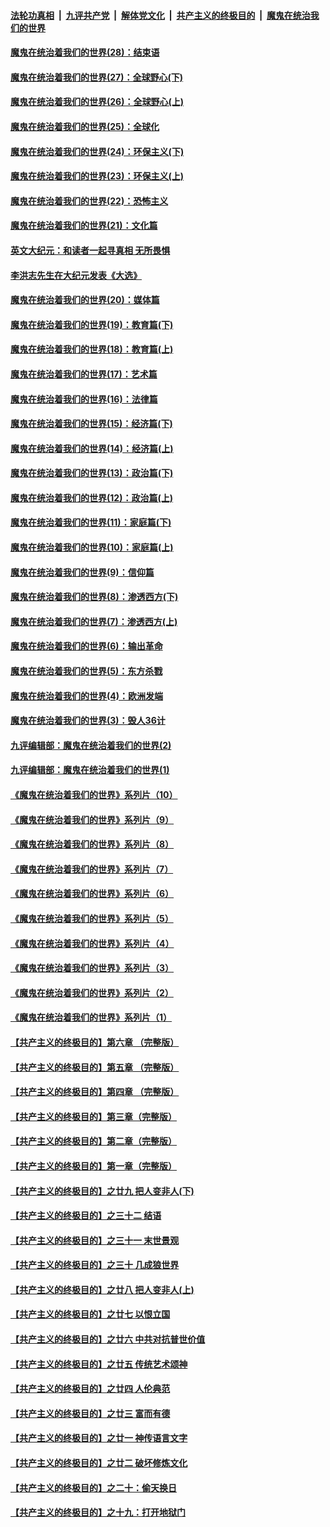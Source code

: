 ####  [法轮功真相](../../../../basic/blob/master/README.md?t=04242302) &nbsp;|&nbsp; [九评共产党](../../../../9ping.md/blob/master/README.md?t=04242302) &nbsp;|&nbsp; [解体党文化](../../../../jtdwh.md/blob/master/README.md?t=04242302)  &nbsp;|&nbsp; [共产主义的终极目的](../../../../gczydzjmd.md/blob/master/README.md?t=04242302) &nbsp;|&nbsp; [魔鬼在统治我们的世界](../../../../mgztzwmdsj.md/blob/master/README.md?t=04242302) 

#### [魔鬼在统治着我们的世界(28)：结束语](../pages/nsc422/n10936246.md?t=04242302) 

#### [魔鬼在统治着我们的世界(27)：全球野心(下)](../pages/nsc422/n10928319.md?t=04242302) 

#### [魔鬼在统治着我们的世界(26)：全球野心(上)](../pages/nsc422/n10900318.md?t=04242302) 

#### [魔鬼在统治着我们的世界(25)：全球化](../pages/nsc422/n10788205.md?t=04242302) 

#### [魔鬼在统治着我们的世界(24)：环保主义(下)](../pages/nsc422/n10695307.md?t=04242302) 

#### [魔鬼在统治着我们的世界(23)：环保主义(上)](../pages/nsc422/n10688613.md?t=04242302) 

#### [魔鬼在统治着我们的世界(22)：恐怖主义](../pages/nsc422/n10614727.md?t=04242302) 

#### [魔鬼在统治着我们的世界(21)：文化篇](../pages/nsc422/n10597706.md?t=04242302) 

#### [英文大纪元：和读者一起寻真相 无所畏惧](../pages/nsc422/n12542027.md?t=04242302) 

#### [李洪志先生在大纪元发表《大选》](../pages/nsc422/n12534746.md?t=04242302) 

#### [魔鬼在统治着我们的世界(20)：媒体篇](../pages/nsc422/n10586579.md?t=04242302) 

#### [魔鬼在统治着我们的世界(19)：教育篇(下)](../pages/nsc422/n10564808.md?t=04242302) 

#### [魔鬼在统治着我们的世界(18)：教育篇(上)](../pages/nsc422/n10526970.md?t=04242302) 

#### [魔鬼在统治着我们的世界(17)：艺术篇](../pages/nsc422/n10499093.md?t=04242302) 

#### [魔鬼在统治着我们的世界(16)：法律篇](../pages/nsc422/n10485969.md?t=04242302) 

#### [魔鬼在统治着我们的世界(15)：经济篇(下)](../pages/nsc422/n10469975.md?t=04242302) 

#### [魔鬼在统治着我们的世界(14)：经济篇(上)](../pages/nsc422/n10457370.md?t=04242302) 

#### [魔鬼在统治着我们的世界(13)：政治篇(下)](../pages/nsc422/n10448270.md?t=04242302) 

#### [魔鬼在统治着我们的世界(12)：政治篇(上)](../pages/nsc422/n10444576.md?t=04242302) 

#### [魔鬼在统治着我们的世界(11)：家庭篇(下)](../pages/nsc422/n10440961.md?t=04242302) 

#### [魔鬼在统治着我们的世界(10)：家庭篇(上)](../pages/nsc422/n10435448.md?t=04242302) 

#### [魔鬼在统治着我们的世界(9)：信仰篇](../pages/nsc422/n10432159.md?t=04242302) 

#### [魔鬼在统治着我们的世界(8)：渗透西方(下)](../pages/nsc422/n10429603.md?t=04242302) 

#### [魔鬼在统治着我们的世界(7)：渗透西方(上)](../pages/nsc422/n10426013.md?t=04242302) 

#### [魔鬼在统治着我们的世界(6)：输出革命](../pages/nsc422/n10421536.md?t=04242302) 

#### [魔鬼在统治着我们的世界(5)：东方杀戮](../pages/nsc422/n10417707.md?t=04242302) 

#### [魔鬼在统治着我们的世界(4)：欧洲发端](../pages/nsc422/n10414890.md?t=04242302) 

#### [魔鬼在统治着我们的世界(3)：毁人36计](../pages/nsc422/n10411583.md?t=04242302) 

#### [九评编辑部：魔鬼在统治着我们的世界(2)](../pages/nsc422/n10410036.md?t=04242302) 

#### [九评编辑部：魔鬼在统治着我们的世界(1)](../pages/nsc422/n10406825.md?t=04242302) 

#### [《魔鬼在统治着我们的世界》系列片（10）](../pages/nsc422/n12292670.md?t=04242302) 

#### [《魔鬼在统治着我们的世界》系列片（9）](../pages/nsc422/n12290859.md?t=04242302) 

#### [《魔鬼在统治着我们的世界》系列片（8）](../pages/nsc422/n12287445.md?t=04242302) 

#### [《魔鬼在统治着我们的世界》系列片（7）](../pages/nsc422/n12283425.md?t=04242302) 

#### [《魔鬼在统治着我们的世界》系列片（6）](../pages/nsc422/n12282314.md?t=04242302) 

#### [《魔鬼在统治着我们的世界》系列片（5）](../pages/nsc422/n12281419.md?t=04242302) 

#### [《魔鬼在统治着我们的世界》系列片（4）](../pages/nsc422/n12274024.md?t=04242302) 

#### [《魔鬼在统治着我们的世界》系列片（3）](../pages/nsc422/n12271322.md?t=04242302) 

#### [《魔鬼在统治着我们的世界》系列片（2）](../pages/nsc422/n12269049.md?t=04242302) 

#### [《魔鬼在统治着我们的世界》系列片（1）](../pages/nsc422/n12267575.md?t=04242302) 

#### [【共产主义的终极目的】第六章 （完整版）](../pages/nsc422/n11428913.md?t=04242302) 

#### [【共产主义的终极目的】第五章 （完整版）](../pages/nsc422/n11428912.md?t=04242302) 

#### [【共产主义的终极目的】第四章 （完整版）](../pages/nsc422/n11428907.md?t=04242302) 

#### [【共产主义的终极目的】第三章（完整版）](../pages/nsc422/n11428848.md?t=04242302) 

#### [【共产主义的终极目的】第二章（完整版）](../pages/nsc422/n11428831.md?t=04242302) 

#### [【共产主义的终极目的】第一章（完整版）](../pages/nsc422/n11417651.md?t=04242302) 

#### [【共产主义的终极目的】之廿九 把人变非人(下)](../pages/nsc422/n11344140.md?t=04242302) 

#### [【共产主义的终极目的】之三十二 结语](../pages/nsc422/n11360535.md?t=04242302) 

#### [【共产主义的终极目的】之三十一 末世景观](../pages/nsc422/n11351129.md?t=04242302) 

#### [【共产主义的终极目的】之三十 几成狼世界](../pages/nsc422/n11348280.md?t=04242302) 

#### [【共产主义的终极目的】之廿八 把人变非人(上)](../pages/nsc422/n11340492.md?t=04242302) 

#### [【共产主义的终极目的】之廿七 以恨立国](../pages/nsc422/n11336944.md?t=04242302) 

#### [【共产主义的终极目的】之廿六 中共对抗普世价值](../pages/nsc422/n11324785.md?t=04242302) 

#### [【共产主义的终极目的】之廿五 传统艺术颂神](../pages/nsc422/n11296396.md?t=04242302) 

#### [【共产主义的终极目的】之廿四 人伦典范](../pages/nsc422/n11296397.md?t=04242302) 

#### [【共产主义的终极目的】之廿三 富而有德](../pages/nsc422/n11283598.md?t=04242302) 

#### [【共产主义的终极目的】之廿一 神传语言文字](../pages/nsc422/n11263265.md?t=04242302) 

#### [【共产主义的终极目的】之廿二 破坏修炼文化](../pages/nsc422/n11245728.md?t=04242302) 

#### [【共产主义的终极目的】之二十：偷天换日](../pages/nsc422/n11238846.md?t=04242302) 

#### [【共产主义的终极目的】之十九：打开地狱门](../pages/nsc422/n11206376.md?t=04242302) 

